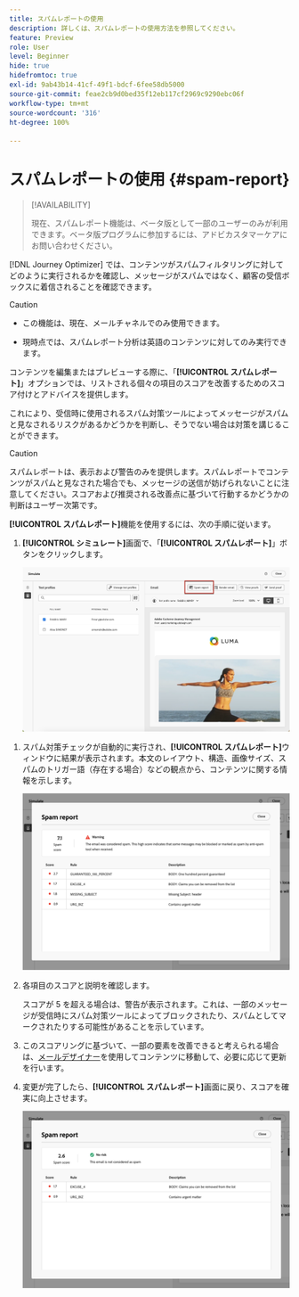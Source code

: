 ```yaml
---
title: スパムレポートの使用
description: 詳しくは、スパムレポートの使用方法を参照してください。
feature: Preview
role: User
level: Beginner
hide: true
hidefromtoc: true
exl-id: 9ab43b14-41cf-49f1-bdcf-6fee58db5000
source-git-commit: feae2cb9d0bed35f12eb117cf2969c9290ebc06f
workflow-type: tm+mt
source-wordcount: '316'
ht-degree: 100%

---
```


# スパムレポートの使用 {#spam-report}

>[!AVAILABILITY]
>
>現在、スパムレポート機能は、ベータ版として一部のユーザーのみが利用できます。ベータ版プログラムに参加するには、アドビカスタマーケアにお問い合わせください。

[!DNL Journey Optimizer] では、コンテンツがスパムフィルタリングに対してどのように実行されるかを確認し、メッセージがスパムではなく、顧客の受信ボックスに着信されることを確認できます。

>[!CAUTION]
>
>* この機能は、現在、メールチャネルでのみ使用できます。
>
>* 現時点では、スパムレポート分析は英語のコンテンツに対してのみ実行できます。

コンテンツを編集またはプレビューする際に、「**[!UICONTROL スパムレポート]**」オプションでは、リストされる個々の項目のスコアを改善するためのスコア付けとアドバイスを提供します。

これにより、受信時に使用されるスパム対策ツールによってメッセージがスパムと見なされるリスクがあるかどうかを判断し、そうでない場合は対策を講じることができます。

>[!CAUTION]
>
>スパムレポートは、表示および警告のみを提供します。スパムレポートでコンテンツがスパムと見なされた場合でも、メッセージの送信が妨げられないことに注意してください。スコアおよび推奨される改善点に基づいて行動するかどうかの判断はユーザー次第です。

**[!UICONTROL スパムレポート]**&#x200B;機能を使用するには、次の手順に従います。

<!--For example spam scoring tool can tell that there are too many Images compared to the text. Retailers tend to do this even though the spam score gets worse because the content is more engaging.-->

<!--Michael, who is a marketer with NIKE works along with Tara from testing team to ensure that the emails being sent as part of the campaign/journey don't get categorised as SPAM.

They need an integration within AJO's marketing system to show how the curated content is doing against different SPAM compliance pillars like for SPAM trigger words, HTML Body content and layout, subject line etc.

They should be able to get scores for each individual items as shown by market standard SPAM filtering tools like Spam Assassin, Symantec etc.

They should also get suggestions on how to improve the score better to be confident that the messages don't get categorised as spam.-->

1. **[!UICONTROL シミュレート]**&#x200B;画面で、「**[!UICONTROL スパムレポート]**」ボタンをクリックします。

   ![](assets/spam-report-button.png)

<!--
    You can also open the [Email Designer](../email/content-from-scratch.md), click the **[!UICONTROL More]** button and select **[!UICONTROL Check spam score]** from the menu.

    ![](assets/spam-report-check-score.png)
-->

1. スパム対策チェックが自動的に実行され、**[!UICONTROL スパムレポート]**&#x200B;ウィンドウに結果が表示されます。本文のレイアウト、構造、画像サイズ、スパムのトリガー語（存在する場合）などの観点から、コンテンツに関する情報を示します。

   ![](assets/spam-report-high-score.png)

1. 各項目のスコアと説明を確認します。

   スコアが 5 を超える場合は、警告が表示されます。これは、一部のメッセージが受信時にスパム対策ツールによってブロックされたり、スパムとしてマークされたりする可能性があることを示しています。

1. このスコアリングに基づいて、一部の要素を改善できると考えられる場合は、[メールデザイナー](../email/content-from-scratch.md)を使用してコンテンツに移動して、必要に応じて更新を行います。

1. 変更が完了したら、**[!UICONTROL スパムレポート]**&#x200B;画面に戻り、スコアを確実に向上させます。

   ![](assets/spam-report-low-score.png)

<!--You can also check the message's alerts for warnings on potential risk of spam detection. Follow the steps below.

1. Click the **[!UICONTROL Alerts]** button on top right of the screen. [Learn more on email alerts](../email/create-email.md#check-email-alerts)

1. If **[!UICONTROL Spam checker alert]** is displayed, you should check your content for a potential risk of spam using the **[!UICONTROL Spam report]** feature as detailed above.

    ![](assets/spam-report-alert.png)
-->
